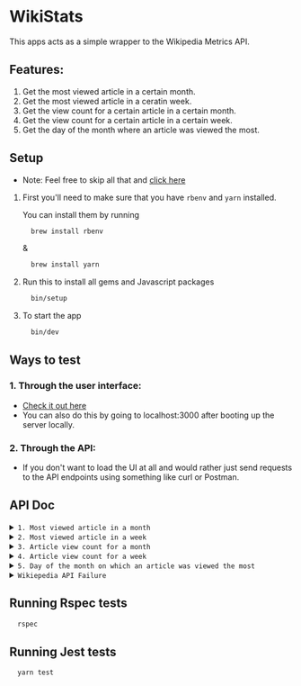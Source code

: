 # **WikiStats**

This apps acts as a simple wrapper to the Wikipedia Metrics API.

## **Features:**

1. Get the most viewed article in a certain month.
2. Get the most viewed article in a ceratin week.
3. Get the view count for a certain article in a certain month.
4. Get the view count for a certain article in a certain week.
5. Get the day of the month where an article was viewed the most.

## **Setup**

* Note: Feel free to skip all that and [click here](https://young-smoke-8670.fly.dev/)

1. First you'll need to make sure that you have `rbenv` and `yarn` installed.


    You can install them by running

    ```bash
      brew install rbenv
    ```
    &
    ```bash
      brew install yarn
    ```

2. Run this to install all gems and Javascript packages

    ```bash
      bin/setup
    ```

3. To start the app

    ```bash
      bin/dev
    ```

## **Ways to test**

### 1. Through the user interface: 
  * [Check it out here](https://young-smoke-8670.fly.dev/)
  * You can also do this by going to localhost:3000 after booting up the server locally.
### 2. Through the API:
  * If you don't want to load the UI at all and would rather just send requests to the API endpoints using something like curl or Postman.

## **API Doc**

<details>
<summary><code>1. Most viewed article in a month</code></summary>

* Path: `/api/v1/articles/most_viewed_in_a_month`
* Method: `GET`
* Headers: `Content-Type: application/json`
* Query Parameters: 
  * `start_date` => 'YYYY-MM'
* Success Response:
  * Status: 200
  * Schema:
    ```
      {
        article: string,
        views: integer,
      }
    ```
* Error Response:
  * Missing `start_date`
    * Status: 400
    * Schema:
      ```
        {
          code: 3000,
          message: 'Missing date',
        }
      ```
  * Invalid `start_date`
    * Status: 400
    * Schema:
      ```
        {
          code: 3000,
          message: 'Invalid date',
        }
      ```
* Example cURL
  ```bash
    curl -X GET -H "Content-Type: application/json" 'http://localhost:3000/api/v1/articles/most_viewed_in_a_month?start_date=2023-02'
  ```
</details>

<details>
<summary><code>2. Most viewed article in a week</code></summary>

* Path: `/api/v1/articles/most_viewed_in_a_week`
* Method: `GET`
* Headers: `Content-Type: application/json`
* Query Parameters: 
  * `start_date` => 'YYYY-MM-DD'
* Success Response:
  * Status: 200
  * Schema:
    ```
      {
        article: string,
        views: integer,
      }
    ```
* Error Response:
  * Missing `start_date`
    * Status: 400
    * Schema:
      ```
        {
          code: 3000,
          message: 'Missing date',
        }
      ```
  * Invalid `start_date`
    * Status: 400
    * Schema:
      ```
        {
          code: 3000,
          message: 'Invalid date',
        }
      ```
* Example cURL
  ```bash
    curl -X GET -H "Content-Type: application/json" 'http://localhost:3000/api/v1/articles/most_viewed_in_a_week?start_date=2023-02-12'
  ```
</details>

<details>
<summary><code>3. Article view count for a month</code></summary>

* Path: `/api/v1/articles/:title/month_views`
* Method: `GET`
* Headers: `Content-Type: application/json`
* URL Parameters:
  * `title`
* Query Parameters: 
  * `start_date` => 'YYYY-MM'
* Success Response:
  * Status: 200
  * Response: 25000
* Error Response:
  * Missing `start_date`
    * Status: 400
    * Schema:
      ```
        {
          code: 3000,
          message: 'Missing date',
        }
      ```
  * Invalid `start_date`
    * Status: 400
    * Schema:
      ```
        {
          code: 3000,
          message: 'Invalid date',
        }
      ```
  * Missing `title`
    * Status: 404

* Example cURL
  ```bash
    curl -X GET -H "Content-Type: application/json" 'http://localhost:3000/api/v1/articles/Dave%20Matthews%20Band/month_views?start_date=2022/1'
  ```
</details>


<details>
<summary><code>4. Article view count for a week</code></summary>

* Path: `/api/v1/articles/:title/week_views`
* Method: `GET`
* Headers: `Content-Type: application/json`
* URL Parameters:
  * `title`
* Query Parameters: 
  * `start_date` => 'YYYY-MM-DD'
* Success Response:
  * Status: 200
  * Response: 25000
* Error Response:
  * Missing `start_date`
    * Status: 400
    * Schema:
      ```
        {
          code: 3000,
          message: 'Missing date',
        }
      ```
  * Invalid `start_date`
    * Status: 400
    * Schema:
      ```
        {
          code: 3000,
          message: 'Invalid date',
        }
      ```
  * Missing `title`
    * Status: 404

* Example cURL
  ```bash
    curl -X GET -H "Content-Type: application/json" 'http://localhost:3000/api/v1/articles/Dave%20Matthews%20Band/week_views?start_date=2022-01-16'
  ```
</details>

<details>
<summary><code>5. Day of the month on which an article was viewed the most</code></summary>

* Path: `/api/v1/articles/:title/top_viewed_day_in_a_month`
* Method: `GET`
* Headers: `Content-Type: application/json`
* URL Parameters:
  * `title`
* Query Parameters: 
  * `start_date` => 'YYYY-MM'
* Success Response:
  * Status: 200
  * Response: 14
* Error Response:
  * Missing `start_date`
    * Status: 400
    * Schema:
      ```
        {
          code: 3000,
          message: 'Missing date',
        }
      ```
  * Invalid `start_date`
    * Status: 400
    * Schema:
      ```
        {
          code: 3000,
          message: 'Invalid date',
        }
      ```
  * Missing `title`
    * Status: 404

* Example cURL
  ```bash
    curl -X GET -H "Content-Type: application/json" 'http://localhost:3000/api/v1/articles/Dave%20Matthews%20Band/top_viewed_day_in_a_mont?start_date=2022-01-16'
  ```
</details>

<details>
<summary><code>Wikiepedia API Failure</code></summary>

  * Status: 502 (Bad Gateway)
  * Schema:
    ```
      {
        code: 4000,
        message: string,
      }
    ```
</details>


## **Running Rspec tests**
```bash
  rspec
```

## **Running Jest tests**
```bash
  yarn test
```

